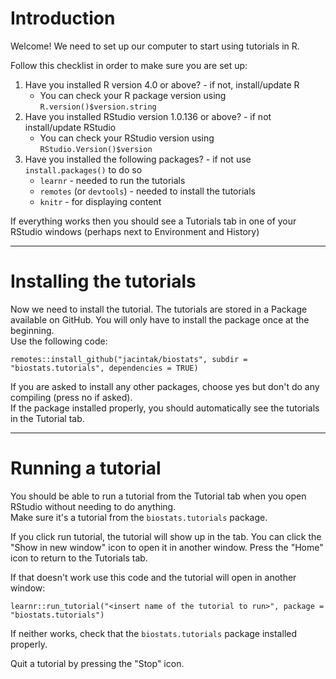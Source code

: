 # Introduction

Welcome! We need to set up our computer to start using tutorials in R.  

Follow this checklist in order to make sure you are set up:

1. Have you installed R version 4.0 or above? - if not, install/update R
    * You can check your R package version using `R.version()$version.string`
2. Have you installed RStudio version 1.0.136 or above? - if not install/update RStudio
    * You can check your RStudio version using `RStudio.Version()$version`
3. Have you installed the following packages? - if not use `install.packages()` to do so
    * `learnr` - needed to run the tutorials
    * `remotes` (or `devtools`) - needed to install the tutorials
    * `knitr` - for displaying content

If everything works then you should see a Tutorials tab in one of your RStudio windows (perhaps next to Environment and History) 

***

# Installing the tutorials

Now we need to install the tutorial. The tutorials are stored in a Package available on GitHub. You will only have to install the package once at the beginning.   
Use the following code:

```
remotes::install_github("jacintak/biostats", subdir = "biostats.tutorials", dependencies = TRUE)
```

If you are asked to install any other packages, choose yes but don't do any compiling (press no if asked).  
If the package installed properly, you should automatically see the tutorials in the Tutorial tab.

***

# Running a tutorial

You should be able to run a tutorial from the Tutorial tab when you open RStudio without needing to do anything.  
Make sure it's a tutorial from the `biostats.tutorials` package.  

If you click run tutorial, the tutorial will show up in the tab. You can click the "Show in new window" icon to open it in another window. Press the "Home" icon to return to the Tutorials tab.  

If that doesn't work use this code and the tutorial will open in another window:

```
learnr::run_tutorial("<insert name of the tutorial to run>", package = "biostats.tutorials")
```

If neither works, check that the `biostats.tutorials` package installed properly.  

Quit a tutorial by pressing the "Stop" icon.